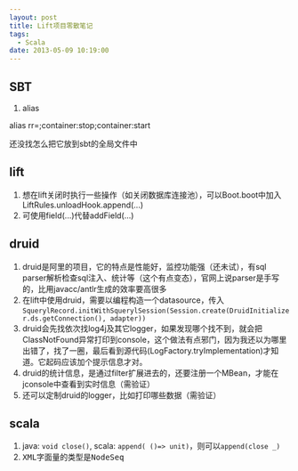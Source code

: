 ```yaml
---
layout: post
title: Lift项目零散笔记
tags:
  - Scala
date: 2013-05-09 10:19:00
---
```


## SBT

1.  alias

alias rr=;container:stop;container:start

还没找怎么把它放到sbt的全局文件中

## lift

1.  想在lift关闭时执行一些操作（如关闭数据库连接池），可以Boot.boot中加入LiftRules.unloadHook.append(...)
2.  可使用field(...)代替addField(...)

## druid

1.  druid是阿里的项目，它的特点是性能好，监控功能强（还未试），有sql parser解析检查sql注入、统计等（这个有点变态），官网上说parser是手写的，比用javacc/antlr生成的效率要高很多
2.  在lift中使用druid，需要以编程构造一个datasource，传入`SquerylRecord.initWithSquerylSession(Session.create(DruidInitializer.ds.getConnection(), adapter))`
3.  druid会先找依次找log4j及其它logger，如果发现哪个找不到，就会把ClassNotFound异常打印到console，这个做法有点邪门，因为我还以为哪里出错了，找了一圈，最后看到源代码(LogFactory.tryImplementation)才知道。它起码应该加个提示信息才对。
4.  druid的统计信息，是通过filter扩展进去的，还要注册一个MBean，才能在jconsole中查看到实时信息（需验证）
5.  还可以定制druid的logger，比如打印哪些数据（需验证）

## scala

1.  java: `void close()`, scala: `append( ()=> unit)`，则可以`append(close _)`
2.  <span style="font-family: monospace;">XML字面量<a></a><b></b>的类型是NodeSeq</span>